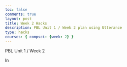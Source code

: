 ```yaml
---
toc: false
comments: true
layout: post
title: Week 2 Hacks
description: PBL Unit 1 / Week 2 plan using Utterance
type: hacks
courses: { compsci: {week: 2} }
---
```

<link rel="stylesheet"
  href="https://fonts.googleapis.com/css?family=
<style>
    body {
        background-color: #FF0000;
        color: red;
    }

    p {
        font-family: 'Arial', sans-serif;
    }
</style>

### PBL Unit 1 / Week 2

In 
